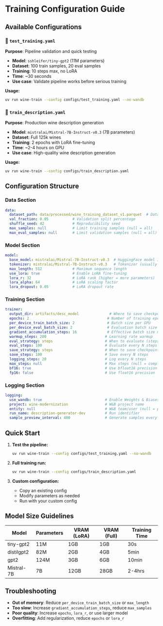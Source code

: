 # Training Configuration Guide

## Available Configurations

### 🧪 `test_training.yaml`
**Purpose**: Pipeline validation and quick testing
- **Model**: `sshleifer/tiny-gpt2` (11M parameters)
- **Dataset**: 100 train samples, 20 eval samples
- **Training**: 10 steps max, no LoRA
- **Time**: ~30 seconds
- **Use case**: Validate pipeline works before serious training

**Usage:**
```bash
uv run wine-train --config configs/test_training.yaml --no-wandb
```

### 🚀 `train_description.yaml`
**Purpose**: Production wine description generation
- **Model**: `mistralai/Mistral-7B-Instruct-v0.3` (7B parameters)
- **Dataset**: Full 125k wines
- **Training**: 2 epochs with LoRA fine-tuning
- **Time**: ~2-4 hours on GPU
- **Use case**: High-quality wine description generation

**Usage:**
```bash
uv run wine-train --config configs/train_description.yaml
```

## Configuration Structure

### Data Section
```yaml
data:
  dataset_path: data/processed/wine_training_dataset_v1.parquet  # Dataset location
  val_fraction: 0.05           # Validation split percentage
  shuffle_seed: 42             # Reproducibility seed
  max_samples: null            # Limit training samples (null = all)
  max_eval_samples: null       # Limit validation samples (null = all)
```

### Model Section
```yaml
model:
  base_model: mistralai/Mistral-7B-Instruct-v0.3  # HuggingFace model ID
  tokenizer: mistralai/Mistral-7B-Instruct-v0.3   # Tokenizer (usually same)
  max_length: 512              # Maximum sequence length
  use_lora: true               # Enable LoRA fine-tuning
  lora_r: 32                   # LoRA rank (higher = more parameters)
  lora_alpha: 64               # LoRA scaling factor
  lora_dropout: 0.05           # LoRA dropout rate
```

### Training Section
```yaml
trainer:
  output_dir: artifacts/desc_model              # Where to save checkpoints
  epochs: 2                                    # Number of training epochs
  per_device_train_batch_size: 2               # Batch size per GPU
  per_device_eval_batch_size: 2                # Evaluation batch size
  gradient_accumulation_steps: 16              # Effective batch size multiplier
  warmup_steps: 200                           # Learning rate warmup
  eval_strategy: steps                        # When to evaluate (steps/epoch)
  eval_steps: 100                             # Evaluate every N steps
  save_strategy: steps                        # When to save checkpoints
  save_steps: 100                             # Save every N steps
  logging_steps: 20                           # Log every N steps
  max_steps: null                             # Max steps (null = complete epochs)
  bf16: true                                  # Use bfloat16 precision
  fp16: false                                 # Use float16 precision
```

### Logging Section
```yaml
logging:
  use_wandb: true                             # Enable Weights & Biases logging
  project: wine-modernization                 # W&B project name
  entity: null                                # W&B team/user (null = personal)
  run_name: description-generator-dev         # Run identifier
  sample_preview_interval: 400                # Generate samples every N steps
```

## Quick Start

1. **Test the pipeline:**
   ```bash
   uv run wine-train --config configs/test_training.yaml --no-wandb
   ```

2. **Full training run:**
   ```bash
   uv run wine-train --config configs/train_description.yaml
   ```

3. **Custom configuration:**
   - Copy an existing config
   - Modify parameters as needed
   - Run with your custom config

## Model Size Guidelines

| Model | Parameters | VRAM (LoRA) | VRAM (Full) | Training Time |
|-------|------------|-------------|-------------|---------------|
| tiny-gpt2 | 11M | 1GB | 1GB | 30s |
| distilgpt2 | 82M | 2GB | 4GB | 5min |
| gpt2 | 124M | 3GB | 6GB | 10min |
| Mistral-7B | 7B | 12GB | 28GB | 2-4hrs |

## Troubleshooting

- **Out of memory**: Reduce `per_device_train_batch_size` or `max_length`
- **Too slow**: Increase `gradient_accumulation_steps`, reduce `max_samples`
- **Poor quality**: Increase `epochs`, `lora_r`, or use larger model
- **Overfitting**: Add regularization, reduce `epochs` or `lora_r`
